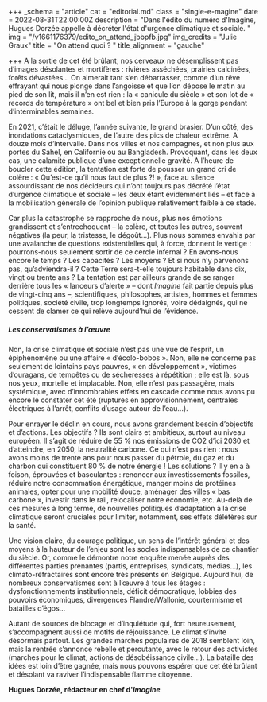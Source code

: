 +++
_schema = "article"
cat = "editorial.md"
class = "single-e-magine"
date = 2022-08-31T22:00:00Z
description = "Dans l'édito du numéro d'Imagine, Hugues Dorzée appelle à décréter l'état d'urgence climatique et sociale. "
img = "/v1661176379/edito_on_attend_jbbpfb.jpg"
img_credits = "Julie Graux"
title = "On attend quoi ? "
title_alignment = "gauche"

+++
A la sortie de cet été brûlant, nos cerveaux ne désemplissent pas d’images désolantes et mortifères : rivières asséchées, prairies calcinées, forêts dévastées… On aimerait tant s’en débarrasser, comme d’un rêve effrayant qui nous plonge dans l’angoisse et que l’on dépose le matin au pied de son lit, mais il n’en est rien : la « canicule du siècle » et son lot de « records de température » ont bel et bien pris l’Europe à la gorge pendant d’interminables semaines.

En 2021, c’était le déluge, l’année suivante, le grand brasier. D’un côté, des inondations cataclysmiques, de l’autre des pics de chaleur extrême. A douze mois d’intervalle. Dans nos villes et nos campagnes, et non plus aux portes du Sahel, en Californie ou au Bangladesh. Provoquant, dans les deux cas, une calamité publique d’une exceptionnelle gravité. A l’heure de boucler cette édition, la tentation est forte de pousser un grand cri de colère : « Qu’est-ce qu’il nous faut de plus ?! », face au silence assourdissant de nos décideurs qui n’ont toujours pas décrété l’état d’urgence climatique et sociale – les deux étant évidemment liés – et face à la mobilisation générale de l’opinion publique relativement faible à ce stade.

Car plus la catastrophe se rapproche de nous, plus nos émotions grandissent et s’entrechoquent – la colère, et toutes les autres, souvent négatives (la peur, la tristesse, le dégoût…). Plus nous sommes envahis par une avalanche de questions existentielles qui, à force, donnent le vertige : pourrons-nous seulement sortir de ce cercle infernal ? En avons-nous encore le temps ? Les capacités ? Les moyens ? Et si nous n’y parvenons pas, qu’adviendra-il ? Cette Terre sera-t-elle toujours habitable dans dix, vingt ou trente ans ? La tentation est par ailleurs grande de se ranger derrière tous les « lanceurs d’alerte » – dont _Imagine_ fait partie depuis plus de vingt-cinq ans –, scientifiques, philosophes, artistes, hommes et femmes politiques, société civile, trop longtemps ignorés, voire dédaignés, qui ne cessent de clamer ce qui relève aujourd’hui de l’évidence.

##### Les conservatismes à l’œuvre

Non, la crise climatique et sociale n’est pas une vue de l’esprit, un épiphénomène ou une affaire « d’écolo-bobos ». Non, elle ne concerne pas seulement de lointains pays pauvres, « en développement », victimes d’ouragans, de tempêtes ou de sécheresses à répétition ; elle est là, sous nos yeux, mortelle et implacable. Non, elle n’est pas passagère, mais systémique, avec d’innombrables effets en cascade comme nous avons pu encore le constater cet été (ruptures en approvisionnement, centrales électriques à l’arrêt, conflits d’usage autour de l’eau…).

Pour enrayer le déclin en cours, nous avons grandement besoin d’objectifs et d’actions. Les objectifs ? Ils sont clairs et ambitieux, surtout au niveau européen. Il s’agit de réduire de 55 % nos émissions de CO2 d’ici 2030 et d’atteindre, en 2050, la neutralité carbone. Ce qui n’est pas rien : nous avons moins de trente ans pour nous passer du pétrole, du gaz et du charbon qui constituent 80 % de notre énergie ! Les solutions ? Il y en a à foison, éprouvées et basculantes : renoncer aux investissements fossiles, réduire notre consommation énergétique, manger moins de protéines animales, opter pour une mobilité douce, aménager des villes « bas carbone », investir dans le rail, relocaliser notre économie, etc. Au-delà de ces mesures à long terme, de nouvelles politiques d’adaptation à la crise climatique seront cruciales pour limiter, notamment, ses effets délétères sur la santé.

Une vision claire, du courage politique, un sens de l’intérêt général et des moyens à la hauteur de l’enjeu sont les socles indispensables de ce chantier du siècle. Or, comme le démontre notre enquête menée auprès des différentes parties prenantes (partis, entreprises, syndicats, médias…), les climato-réfractaires sont encore très présents en Belgique. Aujourd’hui, de nombreux conservatismes sont à l’œuvre à tous les étages : dysfonctionnements institutionnels, déficit démocratique, lobbies des pouvoirs économiques, divergences Flandre/Wallonie, courtermisme et batailles d’égos…

Autant de sources de blocage et d’inquiétude qui, fort heureusement, s’accompagnent aussi de motifs de réjouissance. Le climat s’invite désormais partout. Les grandes marches populaires de 2018 semblent loin, mais la rentrée s’annonce rebelle et percutante, avec le retour des activistes (marches pour le climat, actions de désobéissance civile...). La bataille des idées est loin d’être gagnée, mais nous pouvons espérer que cet été brûlant et désolant va raviver l’indispensable flamme citoyenne.

**Hugues Dorzée, rédacteur en chef d'_Imagine_**